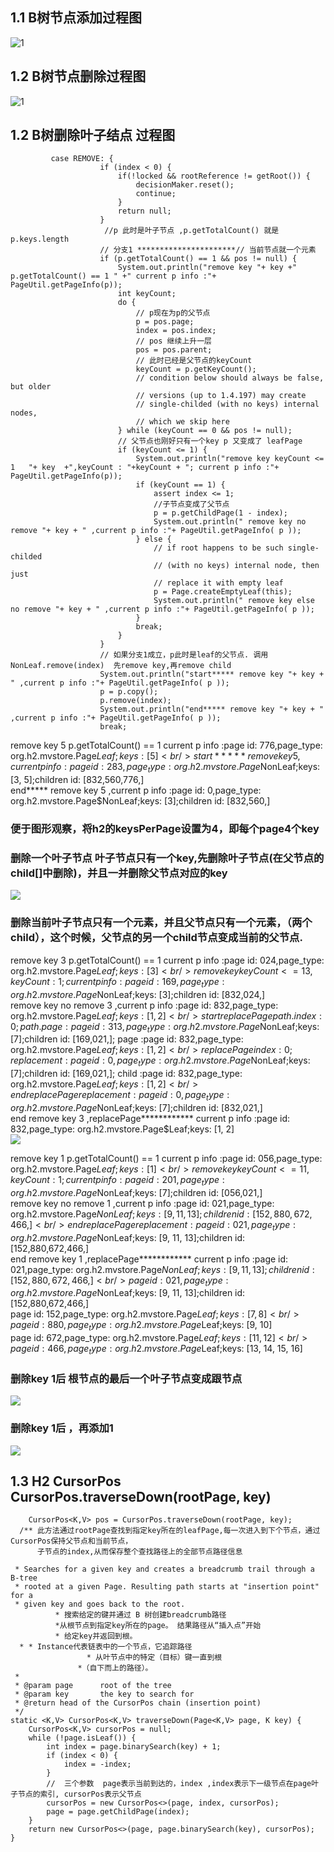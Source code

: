 ## 1.1 B树节点添加过程图
![1](https://github.com/jeanter/H2ResearchNote/raw/main/btree_add15.jpg)


## 1.2 B树节点删除过程图
![1](https://github.com/jeanter/H2ResearchNote/raw/main/btree.jpg)

## 1.2 B树删除叶子结点 过程图

             case REMOVE: {
                        if (index < 0) {
                            if(!locked && rootReference != getRoot()) {
                                decisionMaker.reset();
                                continue;
                            }
                            return null;
                        }
                         //p 此时是叶子节点 ,p.getTotalCount() 就是 p.keys.length  
                        // 分支1 **********************// 当前节点就一个元素
                        if (p.getTotalCount() == 1 && pos != null) {
                        	System.out.println("remove key "+ key +"  p.getTotalCount() == 1 " +" current p info :"+ PageUtil.getPageInfo(p));
                            int keyCount;
                            do {
                            	// p现在为p的父节点
                                p = pos.page;
                                index = pos.index;
                                // pos 继续上升一层
                                pos = pos.parent;
                                // 此时已经是父节点的keyCount 
                                keyCount = p.getKeyCount();
                                // condition below should always be false, but older
                                // versions (up to 1.4.197) may create
                                // single-childed (with no keys) internal nodes,
                                // which we skip here
                            } while (keyCount == 0 && pos != null);
                            // 父节点也刚好只有一个key p 又变成了 leafPage
                            if (keyCount <= 1) {
                            	System.out.println("remove key keyCount <= 1   "+ key  +",keyCount : "+keyCount + "; current p info :"+ PageUtil.getPageInfo(p));
                                if (keyCount == 1) {
                                    assert index <= 1;
                                    //子节点变成了父节点
                                    p = p.getChildPage(1 - index);
                                    System.out.println(" remove key no remove "+ key + " ,current p info :"+ PageUtil.getPageInfo( p ));
                                } else {
                                    // if root happens to be such single-childed
                                    // (with no keys) internal node, then just
                                    // replace it with empty leaf
                                    p = Page.createEmptyLeaf(this);
                                    System.out.println(" remove key else no remove "+ key + " ,current p info :"+ PageUtil.getPageInfo( p ));
                                }
                                break;
                            }
                        }
                        // 如果分支1成立，p此时是leaf的父节点. 调用NonLeaf.remove(index)  先remove key,再remove child
                        System.out.println("start***** remove key "+ key + " ,current p info :"+ PageUtil.getPageInfo( p ));
                        p = p.copy();
                        p.remove(index);
                        System.out.println("end***** remove key "+ key + " ,current p info :"+ PageUtil.getPageInfo( p ));
                        break;

remove key 5  p.getTotalCount() == 1  current p info :page id: 776,page_type: org.h2.mvstore.Page$Leaf;keys: [5]  <br />
start***** remove key 5 ,current p info :page id: 283,page_type: org.h2.mvstore.Page$NonLeaf;keys: [3, 5];children id: [832,560,776,] <br />
end***** remove key 5 ,current p info :page id: 0,page_type: org.h2.mvstore.Page$NonLeaf;keys: [3];children id: [832,560,] <br />
### 便于图形观察，将h2的keysPerPage设置为4，即每个page4个key 
### 删除一个叶子节点 叶子节点只有一个key,先删除叶子节点(在父节点的child[]中删除)，并且一并删除父节点对应的key  <br />
![](https://github.com/jeanter/H2ResearchNote/blob/main/btree_del5_1.jpg)

### 删除当前叶子节点只有一个元素，并且父节点只有一个元素，（两个child），这个时候，父节点的另一个child节点变成当前的父节点. <br />
remove key 3  p.getTotalCount() == 1  current p info :page id: 024,page_type: org.h2.mvstore.Page$Leaf;keys: [3] <br />
remove key keyCount <= 1   3,keyCount : 1; current p info :page id: 169,page_type: org.h2.mvstore.Page$NonLeaf;keys: [3];children id: [832,024,]<br />
 remove key no remove 3 ,current p info :page id: 832,page_type: org.h2.mvstore.Page$Leaf;keys: [1, 2]<br />
start replacePage path.index:0; path.page: page id: 313,page_type: org.h2.mvstore.Page$NonLeaf;keys: [7];children id: [169,021,]; page   :page id: 832,page_type: org.h2.mvstore.Page$Leaf;keys: [1, 2]<br />
replacePage index:0; replacement: page id: 0,page_type: org.h2.mvstore.Page$NonLeaf;keys: [7];children id: [169,021,]; child   :page id: 832,page_type: org.h2.mvstore.Page$Leaf;keys: [1, 2]<br />
end replacePage  replacement: page id: 0,page_type: org.h2.mvstore.Page$NonLeaf;keys: [7];children id: [832,021,]<br />
end remove key 3 ,replacePage************  current p info :page id: 832,page_type: org.h2.mvstore.Page$Leaf;keys: [1, 2]<br />
![](https://github.com/jeanter/H2ResearchNote/blob/main/btree_del3.jpg)

remove key 1  p.getTotalCount() == 1  current p info :page id: 056,page_type: org.h2.mvstore.Page$Leaf;keys: [1]<br />
remove key keyCount <= 1   1,keyCount : 1; current p info :page id: 201,page_type: org.h2.mvstore.Page$NonLeaf;keys: [7];children id: [056,021,]<br />
remove key no remove 1 ,current p info :page id: 021,page_type: org.h2.mvstore.Page$NonLeaf;keys: [9, 11, 13];children id: [152,880,672,466,]<br />
end replacePage  replacement: page id: 021,page_type: org.h2.mvstore.Page$NonLeaf;keys: [9, 11, 13];children id: [152,880,672,466,]<br />
end remove key 1 ,replacePage************  current p info :page id: 021,page_type: org.h2.mvstore.Page$NonLeaf;keys: [9, 11, 13];children id: [152,880,672,466,]<br />
page id: 021,page_type: org.h2.mvstore.Page$NonLeaf;keys: [9, 11, 13];children id: [152,880,672,466,]<br />
page id: 152,page_type: org.h2.mvstore.Page$Leaf;keys: [7, 8]<br />
page id: 880,page_type: org.h2.mvstore.Page$Leaf;keys: [9, 10]<br />
page id: 672,page_type: org.h2.mvstore.Page$Leaf;keys: [11, 12]<br />
page id: 466,page_type: org.h2.mvstore.Page$Leaf;keys: [13, 14, 15, 16]<br />
### 删除key 1后 根节点的最后一个叶子节点变成跟节点 <br />
![](https://github.com/jeanter/H2ResearchNote/blob/main/btree_del7.jpg)

### 删除key 1后  ，再添加1 
![](https://github.com/jeanter/H2ResearchNote/blob/main/breee_add1.jpg)


## 1.3 H2 CursorPos CursorPos.traverseDown(rootPage, key)

        CursorPos<K,V> pos = CursorPos.traverseDown(rootPage, key);
      /** 此方法通过rootPage查找到指定key所在的leafPage,每一次进入到下个节点，通过CursorPos保持父节点和当前节点，
          子节点的index,从而保存整个查找路径上的全部节点路径信息
  
     * Searches for a given key and creates a breadcrumb trail through a B-tree
     * rooted at a given Page. Resulting path starts at "insertion point" for a
     * given key and goes back to the root.
              * 搜索给定的键并通过 B 树创建breadcrumb路径
              *从根节点到指定key所在的page。 结果路径从“插入点”开始
              * 给定key并返回到根。
      * * Instance代表链表中的一个节点，它追踪路径
                     * 从叶节点中的特定（目标）键一直到根
                   *（自下而上的路径）。
     *
     * @param page      root of the tree
     * @param key       the key to search for
     * @return head of the CursorPos chain (insertion point)
     */
    static <K,V> CursorPos<K,V> traverseDown(Page<K,V> page, K key) {
        CursorPos<K,V> cursorPos = null;
        while (!page.isLeaf()) {
            int index = page.binarySearch(key) + 1;
            if (index < 0) {
                index = -index;
            }
            //  三个参数  page表示当前到达的，index ,index表示下一级节点在page叶子节点的索引, cursorPos表示父节点
            cursorPos = new CursorPos<>(page, index, cursorPos);
            page = page.getChildPage(index);
        }
        return new CursorPos<>(page, page.binarySearch(key), cursorPos);
    }
